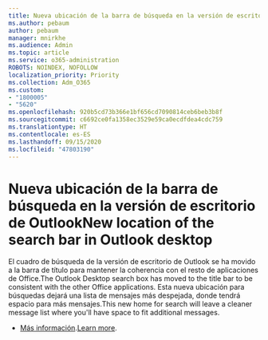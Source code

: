 ```yaml
---
title: Nueva ubicación de la barra de búsqueda en la versión de escritorio de Outlook
ms.author: pebaum
author: pebaum
manager: mnirkhe
ms.audience: Admin
ms.topic: article
ms.service: o365-administration
ROBOTS: NOINDEX, NOFOLLOW
localization_priority: Priority
ms.collection: Adm_O365
ms.custom:
- "1800005"
- "5620"
ms.openlocfilehash: 920b5cd73b366e1bf656cd7090814ceb6beb3b8f
ms.sourcegitcommit: c6692ce0fa1358ec3529e59ca0ecdfdea4cdc759
ms.translationtype: HT
ms.contentlocale: es-ES
ms.lasthandoff: 09/15/2020
ms.locfileid: "47803190"
---
```

# <a name="new-location-of-the-search-bar-in-outlook-desktop"></a><span data-ttu-id="6a5ca-102">Nueva ubicación de la barra de búsqueda en la versión de escritorio de Outlook</span><span class="sxs-lookup"><span data-stu-id="6a5ca-102">New location of the search bar in Outlook desktop</span></span>

<span data-ttu-id="6a5ca-103">El cuadro de búsqueda de la versión de escritorio de Outlook se ha movido a la barra de título para mantener la coherencia con el resto de aplicaciones de Office.</span><span class="sxs-lookup"><span data-stu-id="6a5ca-103">The Outlook Desktop search box has moved to the title bar to be consistent with the other Office applications.</span></span> <span data-ttu-id="6a5ca-104">Esta nueva ubicación para búsquedas dejará una lista de mensajes más despejada, donde tendrá espacio para más mensajes.</span><span class="sxs-lookup"><span data-stu-id="6a5ca-104">This new home for search will leave a cleaner message list where you'll have space to fit additional messages.</span></span>
- <span data-ttu-id="6a5ca-105">[Más información](https://support.microsoft.com/es-ES/office/96fee452-80cd-492d-a35c-5c37584b416b).</span><span class="sxs-lookup"><span data-stu-id="6a5ca-105">[Learn more](https://support.microsoft.com/es-ES/office/96fee452-80cd-492d-a35c-5c37584b416b).</span></span>
